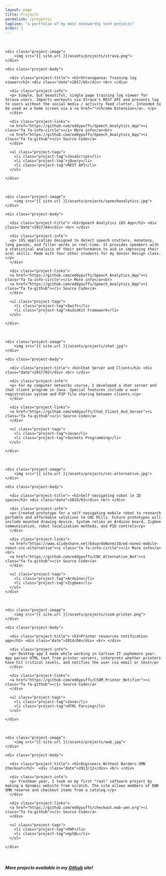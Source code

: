 ```yaml
---
layout: page
title: Projects
permalink: /projects/
tagline: "a portfolio of my most noteworthy tech projects"
order: 1
---
```


<br>	
<div class="projects">


<!-- Looper pedal -->

<div class="project">

	<div class="project-image">
		<img src="{{ site.url }}/assets/projects/strava.png">
	</div>

	<div class="project-body">
	  
	  <div class="project-title"> <h2>Stravaganza: Training log viewer</h2> <div class="date">2017/05</div> <br> </div>
	  
	  <div class="project-info">
      <p> Simple, but beautiful, single page training log viewer for Strava users. Imports workouts via Strava's REST API and presents log to users without the social media / activity feed clutter. Intended to be used as a home screen via a <a href="">Chrome Extension</a>. </p>
	  </div>

	  <div class="project-links">
	  <a href="https://github.com/eddypuffs/Speech_Analytics_App"><i class="fa fa-info-circle"></i> More info</a><br>
	  <a href="https://github.com/eddypuffs/Speech_Analytics_App"><i class="fa fa-github"></i> Source Code</a>
	  </div>

	  <ul class="project-tags">
	  	<li class="project-tag">JavaScript</li>
	  	<li class="project-tag">jQuery</li>
	  	<li class="project-tag">REST API</li>
	  </ul>

	</div>
</div>
<br>




<!-- Speech analytics app -->

<div class="project">

	<div class="project-image">
		<img src="{{ site.url }}/assets/projects/speechanalytics.jpg">
	</div>

	<div class="project-body">
	  
	  <div class="project-title"> <h2>Speech Analytics iOS App</h2> <div class="date">2017/04</div> <br> </div>
	  
	  <div class="project-info">
      <p> iOS application designed to detect speech stutters, monotony, long pauses, and filler words in real-time. It provides speakers with a statistical analysis of their performance to aid in improving their oral skills. Made with four other students for my Senior Design class.</p>
	  </div>

	  <div class="project-links">
	  <a href="https://github.com/eddypuffs/Speech_Analytics_App"><i class="fa fa-info-circle"></i> More info</a><br>
	  <a href="https://github.com/eddypuffs/Speech_Analytics_App"><i class="fa fa-github"></i> Source Code</a>
	  </div>

	  <ul class="project-tags">
	  	<li class="project-tag">Swift</li>
	  	<li class="project-tag">AudioKit Framework</li>
	  </ul>

	</div>
</div>
<br>

<!-- Chat Server -->

<div class="miniproject">

	<div class="project-image">
		<img src="{{ site.url }}/assets/projects/chat.jpg">
	</div>

	<div class="project-body">
	  
	  <div class="project-title"> <h2>Chat Server and Client</h2> <div class="date">2017/02</div> <br> </div>
	  
	  <div class="project-info">
      <p> For my computer networks course, I developed a chat server and chat client program in Java. Special features include a user registration system and P2P file sharing between clients.</p>
	  </div>

	  <div class="project-links">
	  <a href="https://github.com/eddypuffs/Chat_Client_And_Server"><i class="fa fa-github"></i> Source Code</a>
	  </div>

	  <ul class="project-tags">
	  	<li class="project-tag">Java</li>
	  	<li class="project-tag">Sockets Programming</li>
	  </ul>

	</div>
</div>
<br>



<!-- OS (Commenting for now) -->

<!--
<div class="miniproject">

	<div class="project-image">
		<img src="{{ site.url }}/assets/projects/os161.png">
	</div>

	<div class="project-body">
	  
	  <div class="project-title"> <h2>OS161</h2> <div class="date">2017/02</div> <br> </div>
	  
	  <div class="project-info">
      <p> For my operating systems course, I extended the functionality of the primitive OS161 operating system written in C. I implemented smarter process schedulers, multi-threading and virtual memory.</p>
	  </div>

	  <div class="project-links">
	  <a href="https://github.com/eddypuffs/OS161-Schedulers"><i class="fa fa-github"></i> Source Code</a>
	  </div>

	  <ul class="project-tags">
	  	<li class="project-tag">C</li>
	  </ul>

	</div>
</div>
<br>
-->

<!-- Self navigating robot -->

<div class="project">

	<div class="project-image">
		<img src="{{ site.url }}/assets/projects/cnc-alternative.jpg">
	</div>

	<div class="project-body">
	  
	  <div class="project-title"> <h2>Self navigating robot in 2D space</h2> <div class="date">2015/03</div> <br> </div>
	  
	  <div class="project-info">
      <p> Created prototype for a self navigating mobile robot to research portable and affordable solutions to CNC Mills. Future prototypes will include mounted drawing device. System relies on Arduino board, Zigbee communication, robot localization methods, and PID controls</p>
	  </div>

	  <div class="project-links">
	  <a href="https://www.slideshare.net/EduardoNunez10/ed-nunez-mobile-robot-cnc-alternative"><i class="fa fa-info-circle"></i> More info</a><br>
	  <a href="https://github.com/eddypuffs/CNC_Alternative_Bot"><i class="fa fa-github"></i> Source Code</a>
	  </div>

	  <ul class="project-tags">
	  	<li class="project-tag">Arduino</li>
	  	<li class="project-tag">Zigbee</li>
	  </ul>
	</div>
</div>
<br>




<!-- Printer notification -->

<div class="miniproject">

	<div class="project-image">
		<img src="{{ site.url }}/assets/projects/csom-printer.png">
	</div>

	<div class="project-body">
	  
	  <div class="project-title"> <h2>Printer resources notification app</h2> <div class="date">2014/04</div> <br> </div>
	  
	  <div class="project-info">
      <p> Desktop app I made while working in Carlson IT sophomore year. App parses HTML text from printer servers, interprets whether printers have hit critical levels, and notifies the user via email or text</p>
	  </div>

	  <div class="project-links">
	  <a href="https://github.com/eddypuffs/CSOM_Printer_Notifier"><i class="fa fa-github"></i> Source Code</a>
	  </div>

	  <ul class="project-tags">
	  	<li class="project-tag">Java</li>
	  	<li class="project-tag">HTML Parsing</li>
	  </ul>

	</div>
</div>
<br>

<!-- EWB Checkout -->

<div class="miniproject">

	<div class="project-image">
		<img src="{{ site.url }}/assets/projects/ewb.jpg">
	</div>

	<div class="project-body">
	  
	  <div class="project-title"> <h2>Engineers Without Borders UMN Checkout</h2>  <div class="date">2013/12</div> <br> </div>
	  
	  <div class="project-info">
      <p> Freshman year, I took on my first "real" software project by making a dynamic website from scratch. The site allows members of EWB UMN reserve and checkout items from a catalog.</p>
	  </div>

	  <div class="project-links">
	  <a href="https://github.com/eddypuffs/checkout.ewb-umn.org"><i class="fa fa-github"></i> Source Code</a>
	  </div>

	  <ul class="project-tags">
	  	<li class="project-tag">PHP</li>
	  	<li class="project-tag">mySQL</li>
	  </ul>

	</div>
</div>
<br>



</div>

<h5> More projects available in my <a style="border-bottom: 1px dotted black;" href="http://www.github.com/eddypuffs">Github</a> site!</h5>

